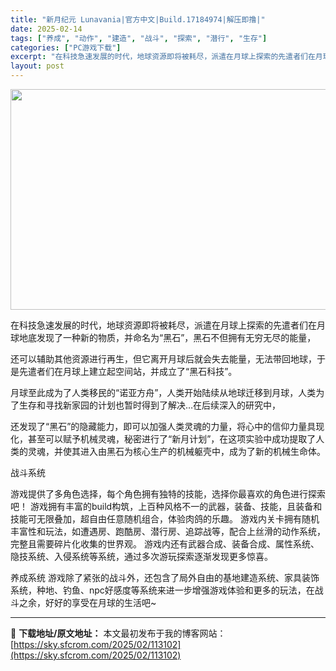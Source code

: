 ```yaml
---
title: "新月纪元 Lunavania|官方中文|Build.17184974|解压即撸|"
date: 2025-02-14
tags: ["养成", "动作", "建造", "战斗", "探索", "潜行", "生存"]
categories: ["PC游戏下载"]
excerpt: "在科技急速发展的时代，地球资源即将被耗尽，派遣在月球上探索的先遣者们在月球地底发现了一种新的物质，并命名为“黑石”，黑石不但拥有无穷无尽的能量， 还可以辅助其他资源进行再生，但它离开月球后就会失去能量，无法带回地球，于是先遣者们在月球上建立起空间站，并成立了“黑石科技”。 月球至此成为了人类移民的“&hellip;"
layout: post
---
```


<img class="aligncenter size-full wp-image-113121" src="https://sky.sfcrom.com/wp-content/uploads/2025/02/202502141014039.webp" alt="" width="616" height="353" />

在科技急速发展的时代，地球资源即将被耗尽，派遣在月球上探索的先遣者们在月球地底发现了一种新的物质，并命名为“黑石”，黑石不但拥有无穷无尽的能量，

还可以辅助其他资源进行再生，但它离开月球后就会失去能量，无法带回地球，于是先遣者们在月球上建立起空间站，并成立了“黑石科技”。

月球至此成为了人类移民的“诺亚方舟”，人类开始陆续从地球迁移到月球，人类为了生存和寻找新家园的计划也暂时得到了解决…在后续深入的研究中，

还发现了“黑石”的隐藏能力，即可以加强人类灵魂的力量，将心中的信仰力量具现化，甚至可以赋予机械灵魂，秘密进行了“新月计划”，在这项实验中成功提取了人类的灵魂，并使其进入由黑石为核心生产的机械躯壳中，成为了新的机械生命体。

战斗系统

游戏提供了多角色选择，每个角色拥有独特的技能，选择你最喜欢的角色进行探索吧！
游戏拥有丰富的build构筑，上百种风格不一的武器，装备、技能，且装备和技能可无限叠加，超自由任意随机组合，体验肉鸽的乐趣。
游戏内关卡拥有随机丰富性和玩法，如遭遇房、跑酷房、潜行房、追踪战等，配合上丝滑的动作系统，完整且需要碎片化收集的世界观。
游戏内还有武器合成、装备合成、属性系统、隐技系统、入侵系统等系统，通过多次游玩探索逐渐发现更多惊喜。

养成系统
游戏除了紧张的战斗外，还包含了局外自由的基地建造系统、家具装饰系统，种地、钓鱼、npc好感度等系统来进一步增强游戏体验和更多的玩法，在战斗之余，好好的享受在月球的生活吧~

---
📖 **下载地址/原文地址：** 本文最初发布于我的博客网站：[https://sky.sfcrom.com/2025/02/113102](https://sky.sfcrom.com/2025/02/113102)
